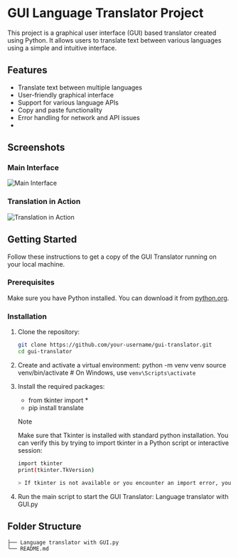 # GUI Language Translator Project

This project is a graphical user interface (GUI) based translator created using Python. It allows users to translate text between various languages using a simple and intuitive interface.

## Features

- Translate text between multiple languages
- User-friendly graphical interface
- Support for various language APIs
- Copy and paste functionality
- Error handling for network and API issues
- 
## Screenshots

### Main Interface

![Main Interface](https://github.com/user-attachments/assets/88a6dc42-d034-40f9-af3f-7af3f9fba648)


### Translation in Action

![Translation in Action](https://github.com/user-attachments/assets/a73fc90f-8d07-4295-bf54-64af0ca329ae)


## Getting Started

Follow these instructions to get a copy of the GUI Translator running on your local machine.

### Prerequisites

Make sure you have Python installed. You can download it from [python.org](https://www.python.org/).

### Installation

1. Clone the repository:
   ```sh
   git clone https://github.com/your-username/gui-translator.git
   cd gui-translator

2. Create and activate a virtual environment:
   python -m venv venv
source venv/bin/activate  # On Windows, use `venv\Scripts\activate`

3. Install the required packages:
   - from tkinter import * 
   - pip install translate
   > [!NOTE]
   > Make sure that Tkinter is installed with standard python installation. You can verify this by trying to import tkinter in a Python script or interactive session:
     ```sh
     import tkinter
     print(tkinter.TkVersion)

   > If tkinter is not available or you encounter an import error, you might need to reinstall Python or ensure that tkinter was included during the installation process.

4. Run the main script to start the GUI Translator:
   Language translator with GUI.py

## Folder Structure
```
├── Language translator with GUI.py
└── README.md
```


